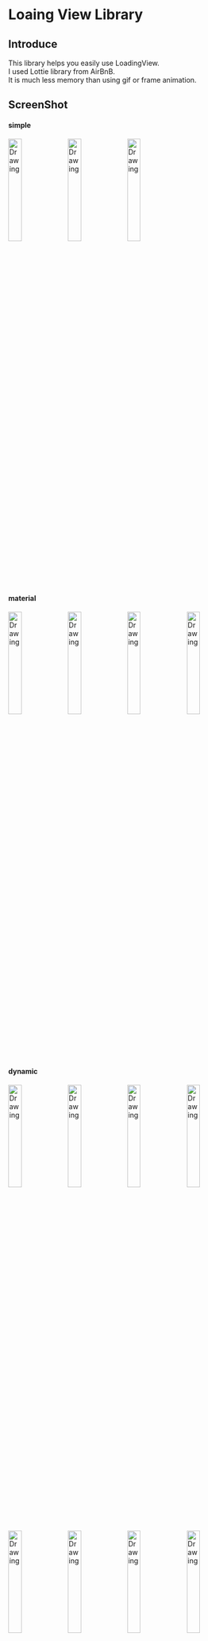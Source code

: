 # Loaing View Library

## Introduce
This library helps you easily use LoadingView.<br>
I used Lottie library from AirBnB.<br>
It is much less memory than using gif or frame animation.<br>

## ScreenShot
#### simple
<img src="/res/load_video/vieio_simple_01.gif" alt="Drawing" width= "23%"/>
<img src="/res/load_video/vieio_simple_02.gif" alt="Drawing" width= "23%"/>
<img src="/res/load_video/vieio_simple_03.gif" alt="Drawing" width= "23%"/>

#### material
<img src="/res/load_video/vieio_material_01.gif" alt="Drawing" width= "23%"/>
<img src="/res/load_video/vieio_material_02.gif" alt="Drawing" width= "23%"/>
<img src="/res/load_video/vieio_material_03.gif" alt="Drawing" width= "23%"/>
<img src="/res/load_video/vieio_material_04.gif" alt="Drawing" width= "23%"/>

#### dynamic
<img src="/res/load_video/vieio_dynamic_01.gif" alt="Drawing" width= "23%"/>
<img src="/res/load_video/vieio_dynamic_02.gif" alt="Drawing" width= "23%"/>
<img src="/res/load_video/vieio_dynamic_03.gif" alt="Drawing" width= "23%"/>
<img src="/res/load_video/vieio_dynamic_04.gif" alt="Drawing" width= "23%"/>
<img src="/res/load_video/vieio_dynamic_05.gif" alt="Drawing" width= "23%"/>
<img src="/res/load_video/vieio_dynamic_06.gif" alt="Drawing" width= "23%"/>
<img src="/res/load_video/vieio_dynamic_07.gif" alt="Drawing" width= "23%"/>
<img src="/res/load_video/vieio_dynamic_08.gif" alt="Drawing" width= "23%"/>


#### unique
<img src="/res/load_video/vieio_unique_01.gif" alt="Drawing" width= "23%"/>
<img src="/res/load_video/vieio_unique_02.gif" alt="Drawing" width= "23%"/>
<img src="/res/load_video/vieio_unique_03.gif" alt="Drawing" width= "23%"/>
<img src="/res/load_video/vieio_unique_04.gif" alt="Drawing" width= "23%"/>
<img src="/res/load_video/vieio_unique_05.gif" alt="Drawing" width= "23%"/>
<img src="/res/load_video/vieio_unique_06.gif" alt="Drawing" width= "23%"/>
<img src="/res/load_video/vieio_unique_07.gif" alt="Drawing" width= "23%"/>


## Requirements
+ Android 5.0 or greater
+ minSdkVersion 21
+ targetSdkVersion 27

## Dependencies
+ implementation 'com.airbnb.android:lottie:2.5.4'

## Installation
+ Gradle - build.gradle (Module:app) <br>
``` gradle
  allprojects {
    repositories {
      ...
      maven { url 'https://jitpack.io' }
    }
  }

  dependencies {
  	        compile 'com.github.jongkk7:YLoadingView:2.0.0'
            // compile 'com.github.jongkk7:YLoadingView:{last version}'
  }
```

## Useable
+ Very Simple! <br>
``` java
  // YLoadingView yLoadingView = new YLoadingView.Builder().load(this, LoadingStyle.SIMPLE_LOADING_01).build();
  YLoadingView loadingView = new YLoadingView.Builder()
                .load(this, json)    // init
                .setScale(2.0f)      // size * 2.0f
                .setSpeed(2)         // speed * 2.0f
                .build();

  yLoadingView.show();
  // yLoadingView.dismiss();
```
> tip!<br>
> You can download the Lottie animation and customize it.<br>
> Click here -> [Lottie Animation page](https://www.lottiefiles.com/popular)
> new YLoadingView.Builder().builder(this, json).show();

## Styles
+ LoadingStyle.SIMPLE_LOADING_01 ~ 03<br>
+ LoadingStyle.MATERIAL_LOADING_01 ~ 04<br>
+ LoadingStyle.DYNAMIC_LOADING_01 ~ 08<br>
+ LoadingStyle.UNIQUE_LOADING_01 ~ 07<br>

## Method
+ setScale(float scale)
+ setSpeed(int speed)
+ setCanceledOnTouchOutside(boolean cancel)
+ setCancelable(boolean cancel)
+ show();
+ dismiss();

## TODO
Add method & animaton styles
+ setBackgroundColor
+ setColor
